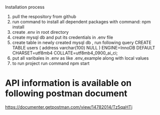 Installation process

1) pull the respository from github
2) run command to install all dependent packages with command:  npm install
3) create .env in root directory
4) create mysql db and put its credentials in .env file
5) create table in newly created mysql db , run following query
   CREATE TABLE users (
	address varchar(100) NULL
    )
    ENGINE=InnoDB
    DEFAULT CHARSET=utf8mb4
    COLLATE=utf8mb4_0900_ai_ci;
3) put all varibales in .env as like .env_example along with local values
4) to run project run command npm start



# API information is available on following postman document
https://documenter.getpostman.com/view/14782014/Tz5qaHTj




